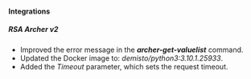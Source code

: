 
#### Integrations
##### RSA Archer v2
- Improved the error message in the ***archer-get-valuelist*** command.
- Updated the Docker image to: *demisto/python3:3.10.1.25933*.
- Added the *Timeout* parameter, which sets the request timeout.